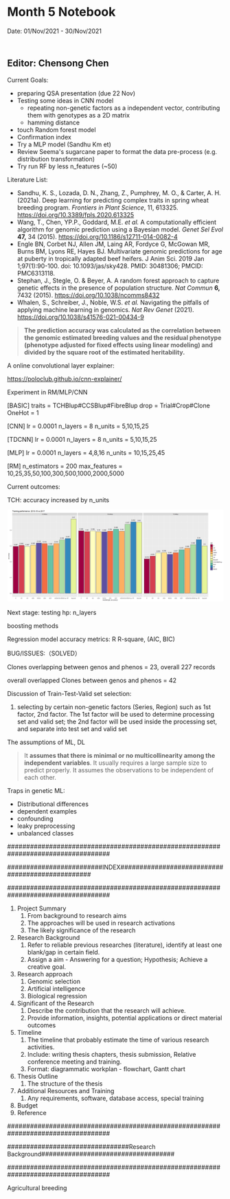 Month 5 Notebook
====

Date: 01/Nov/2021 - 30/Nov/2021

<br> Editor: Chensong Chen
----

Current Goals:

+ preparing QSA presentation (due 22 Nov)
+ Testing some ideas in CNN model 
  + repeating non-genetic factors as a independent vector, contributing them with genotypes as a 2D matrix
  + hamming distance
+ touch Random forest model
+ Confirmation index
+ Try a MLP model (Sandhu Km et)
+ Review Seema's sugarcane paper to format the data pre-process (e.g. distribution transformation)
+ Try run RF by less n_features (~50)

Literature List:

+ Sandhu, K. S., Lozada, D. N., Zhang, Z., Pumphrey, M. O., & Carter, A. H. (2021a). Deep learning for predicting complex traits in spring wheat breeding program. *Frontiers in Plant Science*, 11, 613325. https://doi.org/10.3389/fpls.2020.613325
+ Wang, T., Chen, YP.P., Goddard, M.E. *et al.* A computationally efficient algorithm for genomic prediction using a Bayesian model. *Genet Sel Evol* **47,** 34 (2015). https://doi.org/10.1186/s12711-014-0082-4
+ Engle BN, Corbet NJ, Allen JM, Laing AR, Fordyce G, McGowan MR, Burns BM, Lyons RE, Hayes BJ. Multivariate genomic predictions for age at puberty in tropically adapted beef heifers. J Anim Sci. 2019 Jan 1;97(1):90-100. doi: 10.1093/jas/sky428. PMID: 30481306; PMCID: PMC6313118.
+ Stephan, J., Stegle, O. & Beyer, A. A random forest approach to capture genetic effects in the presence of population structure. *Nat Commun* **6,** 7432 (2015). https://doi.org/10.1038/ncomms8432
+ Whalen, S., Schreiber, J., Noble, W.S. *et al.* Navigating the pitfalls of applying machine learning in genomics. *Nat Rev Genet* (2021). https://doi.org/10.1038/s41576-021-00434-9

>  **The prediction accuracy was calculated as the correlation between the genomic estimated breeding values and the residual phenotype (phenotype adjusted for fixed effects using linear modeling) and divided by the square root of the estimated heritability.**



A online convolutional layer explainer:

https://poloclub.github.io/cnn-explainer/



Experiment in RM/MLP/CNN

[BASIC]
traits = TCHBlup#CCSBlup#FibreBlup
drop = Trial#Crop#Clone
OneHot = 1

[CNN]
lr = 0.0001
n_layers = 8
n_units = 5,10,15,25

[TDCNN]
lr = 0.0001
n_layers = 8
n_units = 5,10,15,25

[MLP]
lr = 0.0001
n_layers = 4,8,16
n_units = 10,15,25,45

[RM]
n_estimators = 200
max_features = 10,25,35,50,100,300,500,1000,2000,5000



Current outcomes:

TCH: accuracy increased by n_units 



![method_comp_plus_rm.png](https://github.com/CCS-voidBird/PhD_Notebook/blob/main/pic/method_comp_plus_rm.png?raw=true)



Next stage: testing hp: n_layers

boosting methods

Regression model accuracy metrics: R R-square, (AIC, BIC)





BUG/ISSUES:（SOLVED）

Clones overlapping between genos and phenos  = 23, overall 227 records 

overall overlapped Clones between genos and phenos = 42



Discussion of Train-Test-Valid set selection:



1. selecting by certain non-genetic factors (Series, Region) such as 1st factor, 2nd factor. The 1st factor will be used to determine processing set and valid set; the 2nd factor will be used inside the processing set, and separate into test set and valid set



The assumptions of ML, DL

> It **assumes that there is minimal or no multicollinearity among the independent variables**. It usually requires a large sample size to predict properly. It assumes the observations to be independent of each other.



Traps in genetic ML:

+ Distributional differences
+ dependent examples
+ confounding
+ leaky preprocessing
+ unbalanced classes





###################################################################################

#########################INDEX#################################################

###################################################################################

1. Project Summary
   1. From background to research aims
   2. The approaches will be used in research activations
   3. The likely significance of the research
2. Research Background
   1. Refer to reliable previous researches (literature), identify at least one blank/gap in certain field.
   2. Assign a aim - Answering for a question; Hypothesis; Achieve a creative goal.
3. Research approach
   1. Genomic selection
   2. Artificial intelligence 
   3. Biological regression
4. Significant of the Research
   1. Describe the contribution that the research will achieve.
   2. Provide information, insights, potential applications or direct material outcomes 
5. Timeline
   1. The timeline that probably estimate the time of various research activities.
   2. Include: writing thesis chapters, thesis submission, Relative conference meeting and training. 
   3. Format: diagrammatic workplan - flowchart, Gantt chart
6. Thesis Outline
   1. The structure of the thesis
7. Additional Resources and Training
   1. Any requirements, software, database access, special training
8. Budget
9. Reference

###################################################################################

################################Research Background###################################

###################################################################################

Agricultural breeding 

